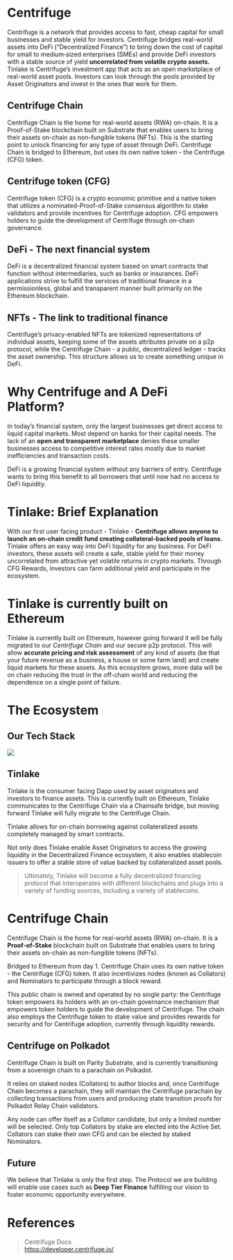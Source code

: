 # Centrifuge
Centrifuge is a network that provides access to fast, cheap capital for small businesses and stable yield for investors. Centrifuge bridges real-world assets into DeFi (“Decentralized Finance”) to bring down the cost of capital for small to medium‐sized enterprises (SMEs) and provide DeFi investors with a stable source of yield **uncorrelated from volatile crypto assets.**
</br>
Tinlake is Centrifuge’s investment app that acts as an open marketplace of real-world asset pools. Investors can look through the pools provided by Asset Originators and invest in the ones that work for them.

## Centrifuge Chain
Centrifuge Chain is the home for real-world assets (RWA) on-chain. It is a Proof-of-Stake blockchain built on Substrate that enables users to bring their assets on-chain as non-fungible tokens (NFTs). This is the starting point to unlock financing for any type of asset through DeFi. Centrifuge Chain is bridged to Ethereum, but uses its own native token - the Centrifuge (CFG) token.
<br/>


## Centrifuge token (CFG)
Centrifuge token (CFG) is a crypto economic primitive and a native token that utilizes a nominated-Proof-of-Stake consensus algorithm to stake validators and provide incentives for Centrifuge adoption. CFG empowers holders to guide the development of Centrifuge through on-chain governance.
<br/>


## DeFi - The next financial system
DeFi is a decentralized financial system based on smart contracts that function without intermediaries, such as banks or insurances. DeFi applications strive to fulfill the services of traditional finance in a permissionless, global and transparent manner built primarily on the Ethereum blockchain.<br/>

## NFTs - The link to traditional finance
Centrifuge’s privacy-enabled NFTs are tokenized representations of individual assets, keeping some of the assets attributes private on a p2p protocol, while the Centrifuge Chain - a public, decentralized ledger - tracks the asset ownership. This structure allows us to create something unique in DeFi.


# Why Centrifuge and A DeFi Platform?
In today’s financial system, only the largest businesses get direct access to liquid capital markets. Most depend on banks for their capital needs. The lack of an **open and transparent marketplace** denies these smaller businesses access to competitive interest rates mostly due to market inefficiencies and transaction costs.<br/>

DeFi is a growing financial system without any barriers of entry. Centrifuge wants to bring this benefit to all borrowers that until now had no access to DeFi liquidity.

# Tinlake: Brief Explanation
With our first user facing product - Tinlake - **Centrifuge allows anyone to launch an on-chain credit fund creating collateral-backed pools of loans.** Tinlake offers an easy way into DeFi liquidity for any business. For DeFi investors, these assets will create a safe, stable yield for their money uncorrelated from attractive yet volatile returns in crypto markets. Through CFG Rewards, investors can farm additional yield and participate in the ecosystem.

# Tinlake is currently built on Ethereum 
Tinlake is currently built on Ethereum, however going forward it will be fully migrated to our *Centrifuge Chain* and our secure p2p protocol. This will allow **accurate pricing and risk assessment** of any kind of assets (be that your future revenue as a business, a house or some farm land) and create liquid markets for these assets. As this ecosystem grows, more data will be on chain reducing the trust in the off-chain world and reducing the dependence on a single point of failure.


# The Ecosystem
## Our Tech Stack
![](https://developer.centrifuge.io/5713d7bb0b3889831a27cfb8f7d07f50/centrifuge_tech_stack.png)

## Tinlake
Tinlake is the consumer facing Dapp used by asset originators and investors to finance assets. This is currently built on Ethereum, Tinlake communicates to the Centrifuge Chain via a Chainsafe bridge, but moving forward Tinlake will fully migrate to the Centrifuge Chain.<br/>

Tinlake allows for on-chain borrowing against collateralized assets completely managed by smart contracts. <br/>

Not only does Tinlake enable Asset Originators to access the growing liquidity in the Decentralized Finance ecosystem, it also enables stablecoin issuers to offer a stable store of value backed by collateralized asset pools. <br/>

> Ultimately, Tinlake will become a fully decentralized financing protocol that interoperates with different blockchains and plugs into a variety of funding sources, including a variety of stablecoins.

# Centrifuge Chain
Centrifuge Chain is the home for real-world assets (RWA) on-chain. It is a **Proof-of-Stake** blockchain built on Substrate that enables users to bring their assets on-chain as non-fungible tokens (NFTs). <br/>

Bridged to Ethereum from day 1. Centrifuge Chain uses its own native token - the Centrifuge (CFG) token. It also incentivizes nodes (known as Collators) and Nominators to participate through a block reward. <br/>

This public chain is owned and operated by no single party: the Centrifuge token empowers its holders with an on-chain governance mechanism that empowers token holders to guide the development of Centrifuge. The chain also employs the Centrifuge token to stake value and provides rewards for security and for Centrifuge adoption, currently through liquidity rewards.


## Centrifuge on Polkadot

Centrifuge Chain is built on Parity Substrate, and is currently transitioning from a sovereign chain to a parachain on Polkadot.<br/> 

It relies on staked nodes (Collators) to author blocks and, once Centrifuge Chain becomes a parachain, they will maintain the Centrifuge parachain by collecting transactions from users and producing state transition proofs for Polkadot Relay Chain validators.<br/>

Any node can offer itself as a Collator candidate, but only a limited number will be selected. Only top Collators by stake are elected into the Active Set. Collators can stake their own CFG and can be elected by staked Nominators.
























## Future
We believe that Tinlake is only the first step. The Protocol we are building will enable use cases such as **Deep Tier Finance** fulfilling our vision to foster economic opportunity everywhere.



# References 

>Centrifuge Docs <br/>
https://developer.centrifuge.io/